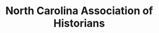 ---
layout: repo
title: "North Carolina Association of Historians"
id: 5711
permalink: repos/5711/
---